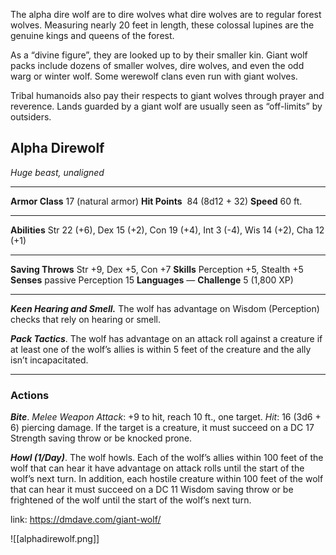 The alpha dire wolf are to dire wolves what dire wolves are to regular forest wolves. Measuring nearly 20 feet in length, these colossal lupines are the genuine kings and queens of the forest.

As a “divine figure”, they are looked up to by their smaller kin. Giant wolf packs include dozens of smaller wolves, dire wolves, and even the odd warg or winter wolf. Some werewolf clans even run with giant wolves.

Tribal humanoids also pay their respects to giant wolves through prayer and reverence. Lands guarded by a giant wolf are usually seen as “off-limits” by outsiders.

## Alpha Direwolf
_Huge beast, unaligned_

---

**Armor Class** 17 (natural armor)
**Hit Points**  84 (8d12 + 32)
**Speed** 60 ft.

---

**Abilities** Str 22 (+6), Dex 15 (+2), Con 19 (+4), Int 3 (-4), Wis 14 (+2), Cha 12 (+1)

---

**Saving Throws** Str +9, Dex +5, Con +7
**Skills** Perception +5, Stealth +5
**Senses** passive Perception 15
**Languages** —
**Challenge** 5 (1,800 XP)

---

**_Keen Hearing and Smell._** The wolf has advantage on Wisdom (Perception) checks that rely on hearing or smell.

_**Pack Tactics**_. The wolf has advantage on an attack roll against a creature if at least one of the wolf’s allies is within 5 feet of the creature and the ally isn’t incapacitated.

---

### Actions

_**Bite**_. _Melee Weapon Attack_: +9 to hit, reach 10 ft., one target. _Hit_: 16 (3d6 + 6) piercing damage. If the target is a creature, it must succeed on a DC 17 Strength saving throw or be knocked prone.

_**Howl (1/Day)**_. The wolf howls. Each of the wolf’s allies within 100 feet of the wolf that can hear it have advantage on attack rolls until the start of the wolf’s next turn. In addition, each hostile creature within 100 feet of the wolf that can hear it must succeed on a DC 11 Wisdom saving throw or be frightened of the wolf until the start of the wolf’s next turn.

link: https://dmdave.com/giant-wolf/

![[alphadirewolf.png]]
